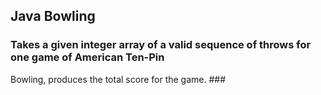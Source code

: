 ## Java Bowling ##

### Takes a given integer array of a valid sequence of throws for one game of American Ten-Pin
Bowling, produces the total score for the game. ###

